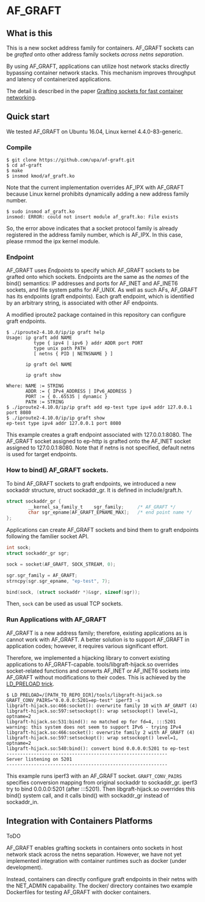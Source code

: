 
AF_GRAFT
========

## What is this

This is a new socket address family for containers. AF_GRAFT sockets
can be _grafted_ onto other address family sockets _across netns
separation_.

By using AF\_GRAFT, applications can utilize host network stacks
directly bypassing container network stacks. This mechanism improves
throughput and latency of containerized applications.

The detail is described in the paper [Grafting sockets for fast
container networking](https://dl.acm.org/citation.cfm?id=3230723).


## Quick start

We tested AF\_GRAFT on Ubuntu 16.04, Linux kernel 4.4.0-83-generic.

### Compile

```shell-session
$ git clone https://github.com/upa/af-graft.git
$ cd af-graft
$ make
$ insmod kmod/af_graft.ko
```

Note that the current implementation overrides AF_IPX with AF_GRAFT
because Linux kernel prohibits dynamically adding a new address family
number.

```
$ sudo insmod af_graft.ko
insmod: ERROR: could not insert module af_graft.ko: File exists
```

So, the error above indicates that a socket protocol family is already
registered in the address family number, which is AF_IPX. In this
case, please rmmod the ipx kernel module.



### Endpoint

AF_GRAFT uses _Endpoints_ to specify which AF_GRAFT sockets to be
grafted onto which sockets. Endpoints are the same as the _names_ of
the bind() semantics: IP addresses and ports for AF_INET and AF_INET6
sockets, and file system paths for AF_UNIX. As well as such AFs,
AF_GRAFT has its endpoints (graft endpoints). Each graft endpoint,
which is identified by an arbitrary string, is associated with other
AF endpoints.

A modified iproute2 package contained in this repository can configure
graft endpoints.

```shell-session
$ ./iproute2-4.10.0/ip/ip graft help
Usage: ip graft add NAME
          type { ipv4 | ipv6 } addr ADDR port PORT
          type unix path PATH
          [ netns { PID | NETNSNAME } ]

       ip graft del NAME

       ip graft show

Where: NAME := STRING
       ADDR := { IPv4_ADDRESS | IPv6_ADDRESS }
       PORT := { 0..65535 | dynamic }
       PATH := STRING
$ ./iproute2-4.10.0/ip/ip graft add ep-test type ipv4 addr 127.0.0.1 port 8080
$ ./iproute2-4.10.0/ip/ip graft show
ep-test type ipv4 addr 127.0.0.1 port 8080
```

This example creates a graft endpoint associated with 127.0.0.1:8080.
The AF_GRAFT socket assigned to ep-http is grafted onto the AF_INET
socket assigned to 127.0.0.1:8080. Note that if netns is not
specified, default netns is used for target endpoints.




### How to bind() AF_GRAFT sockets.

To bind AF_GRAFT sockets to graft endpoints, we introduced a new
sockaddr structure, struct sockaddr_gr. It is defined in
include/graft.h.

```c
struct sockaddr_gr {
        __kernel_sa_family_t    sgr_family;     /* AF_GRAFT */
        char sgr_epname[AF_GRAFT_EPNAME_MAX];   /* end point name */
};
```


Applications can create AF_GRAFT sockets and bind them to graft
endpoints following the familier socket API.

```c
int sock;
struct sockaddr_gr sgr;

sock = socket(AF_GRAFT, SOCK_STREAM, 0);

sgr.sgr_family = AF_GRAFT;
strncpy(sgr.sgr_epname, "ep-test", 7);

bind(sock, (struct sockaddr *)&sgr, sizeof(sgr));
```

Then, `sock` can be used as usual TCP sockets.



### Run Applications with AF_GRAFT

AF_GRAFT is a new address family; therefore, existing applications as
is cannot work with AF_GRAFT. A better solution is to support AF_GRAFT
in application codes; however, it requires various significant effort.

Therefore, we implemented a hijacking library to convert existing
applications to AF_GRAFT-capable. tools/libgraft-hijack.so overrides
socket-related functions and converts AF_INET or AF_INET6 sockets into
AF_GRAFT without modifications to their codes. This is achieved by the
[LD_PRELOAD
trick](https://yurichev.com/mirrors/LD_PRELOAD/lca2009.pdf).


```shell-session
$ LD_PRELOAD=/[PATH_TO_REPO_DIR]/tools/libgraft-hijack.so GRAFT_CONV_PAIRS="0.0.0.0:5201=ep-test" iperf3 -s
libgraft-hijack.so:466:socket(): overwrite family 10 with AF_GRAFT (4)
libgraft-hijack.so:597:setsockopt(): wrap setsockopt() level=1, optname=2
libgraft-hijack.so:531:bind(): no matched ep for fd=4, :::5201
warning: this system does not seem to support IPv6 - trying IPv4
libgraft-hijack.so:466:socket(): overwrite family 2 with AF_GRAFT (4)
libgraft-hijack.so:597:setsockopt(): wrap setsockopt() level=1, optname=2
libgraft-hijack.so:540:bind(): convert bind 0.0.0.0:5201 to ep-test
-----------------------------------------------------------
Server listening on 5201
-----------------------------------------------------------

```

This example runs iperf3 with an AF_GRAFT socket. `GRAFT_CONV_PAIRS`
specifies conversion mapping from original sockaddr to sockaddr_gr.
iperf3 try to bind 0.0.0.0:5201 (after :::5201). Then
libgraft-hijack.so overrides this bind() system call, and it calls
bind() with sockaddr_gr instead of sockaddr_in.



## Integration with Containers Platforms

ToDO

AF_GRAFT enables grafting sockets in containers onto sockets in host
network stack across the netns separation. However, we have not yet
implemented integration with container runtimes such as docker (under
development).

Instead, containers can directly configure graft endpoints in their
netns with the NET_ADMIN capabaility. The docker/ directory containes
two example Dockerfiles for testing AF_GRAFT with docker containers.

